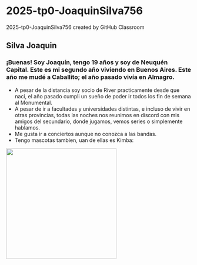 # 2025-tp0-JoaquinSilva756
2025-tp0-JoaquinSilva756 created by GitHub Classroom
## Silva Joaquin
### ¡Buenas! Soy Joaquín, tengo 19 años y soy de Neuquén Capital. Este es mi segundo año viviendo en Buenos Aires. Este año me mudé a Caballito; el año pasado vivía en Almagro.
- A pesar de la distancia soy socio de River practicamente desde que naci, el año pasado cumpli un sueño de poder ir todos los fin de semana al Monumental.
- A pesar de ir a facultades y universidades distintas, e incluso de vivir en otras provincias, todas las noches nos reunimos en discord con mis amigos del secundario, donde jugamos, vemos series o simplemente hablamos.
- Me gusta ir a conciertos aunque no conozca a las bandas.
- Tengo mascotas tambien, uan de ellas es Kimba:
<img src="https://github.com/user-attachments/assets/be1fd5f2-f6fe-408f-9131-006ce3b4a9b0" width="300">
